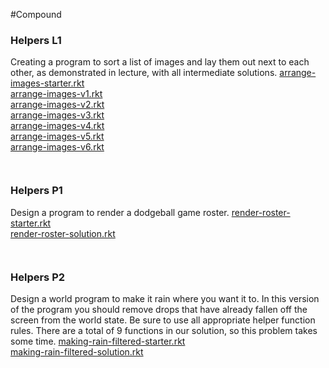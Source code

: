 #Compound



### Helpers L1
Creating a program to sort a list of images and lay them out next to each other, as demonstrated in lecture, with all intermediate solutions.
[arrange-images-starter.rkt](https://s3.amazonaws.com/edx-course-spdx-kiczales/HTC/arrange-images-starter.rkt "arrange-images-starter.rkt")  
[arrange-images-v1.rkt](https://s3.amazonaws.com/edx-course-spdx-kiczales/HTC/arrange-images-v1.rkt "arrange-images-v1.rkt")  
[arrange-images-v2.rkt](https://s3.amazonaws.com/edx-course-spdx-kiczales/HTC/arrange-images-v2.rkt "arrange-images-v2.rkt")  
[arrange-images-v3.rkt](https://s3.amazonaws.com/edx-course-spdx-kiczales/HTC/arrange-images-v3.rkt "arrange-images-v3.rkt")  
[arrange-images-v4.rkt](https://s3.amazonaws.com/edx-course-spdx-kiczales/HTC/arrange-images-v4.rkt "arrange-images-v4.rkt")  
[arrange-images-v5.rkt](https://s3.amazonaws.com/edx-course-spdx-kiczales/HTC/arrange-images-v5.rkt "arrange-images-v5.rkt")  
[arrange-images-v6.rkt](https://s3.amazonaws.com/edx-course-spdx-kiczales/HTC/arrange-images-v6.rkt "arrange-images-v6.rkt")
```LISP


```


### Helpers P1
Design a program to render a dodgeball game roster.
[render-roster-starter.rkt](https://s3.amazonaws.com/edx-course-spdx-kiczales/HTC/render-roster-starter.rkt "render-roster-starter.rkt")  
[render-roster-solution.rkt](https://s3.amazonaws.com/edx-course-spdx-kiczales/HTC/render-roster-solution.rkt "render-roster-solution.rkt")
```LISP


```

### Helpers P2
Design a world program to make it rain where you want it to. In this version of the program you should remove drops that have already fallen off the screen from the world state. Be sure to use all appropriate helper function rules. There are a total of 9 functions in our solution, so this problem takes some time.
[making-rain-filtered-starter.rkt](https://s3.amazonaws.com/edx-course-spdx-kiczales/HTC/making-rain-filtered-starter.rkt "making-rain-filtered-starter.rkt")  
[making-rain-filtered-solution.rkt](https://s3.amazonaws.com/edx-course-spdx-kiczales/HTC/making-rain-filtered-solution.rkt "making-rain-filtered-solution.rkt")
```LISP


```
